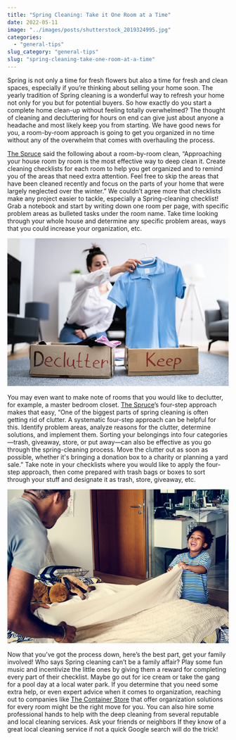 ```yaml
---
title: "Spring Cleaning: Take it One Room at a Time"
date: 2022-05-11
image: "../images/posts/shutterstock_2019324995.jpg"
categories: 
  - "general-tips"
slug_category: "general-tips"
slug: "spring-cleaning-take-one-room-at-a-time"
---
```


Spring is not only a time for fresh flowers but also a time for fresh and clean spaces, especially if you’re thinking about selling your home soon. The yearly tradition of Spring cleaning is a wonderful way to refresh your home not only for you but for potential buyers. So how exactly do you start a complete home clean-up without feeling totally overwhelmed? The thought of cleaning and decluttering for hours on end can give just about anyone a headache and most likely keep you from starting. We have good news for you, a room-by-room approach is going to get you organized in no time without any of the overwhelm that comes with overhauling the process. 

  
[The Spruce](https://www.thespruce.com/spring-cleaning-a-complete-checklist-1900106) said the following about a room-by-room clean, “Approaching your house room by room is the most effective way to deep clean it. Create cleaning checklists for each room to help you get organized and to remind you of the areas that need extra attention. Feel free to skip the areas that have been cleaned recently and focus on the parts of your home that were largely neglected over the winter.” We couldn’t agree more that checklists make any project easier to tackle, especially a Spring-cleaning checklist! Grab a notebook and start by writing down one room per page, with specific problem areas as bulleted tasks under the room name. Take time looking through your whole house and determine any specific problem areas, ways that you could increase your organization, etc.

![](../images/posts/shutterstock_1969865032.jpg)

  
You may even want to make note of rooms that you would like to declutter, for example, a master bedroom closet. [The Spruce](https://www.thespruce.com/spring-cleaning-a-complete-checklist-1900106)’s four-step approach makes that easy, “One of the biggest parts of spring cleaning is often getting rid of clutter. A systematic four-step approach can be helpful for this. Identify problem areas, analyze reasons for the clutter, determine solutions, and implement them. Sorting your belongings into four categories—trash, giveaway, store, or put away—can also be effective as you go through the spring-cleaning process. Move the clutter out as soon as possible, whether it's bringing a donation box to a charity or planning a yard sale.” Take note in your checklists where you would like to apply the four-step approach, then come prepared with trash bags or boxes to sort through your stuff and designate it as trash, store, giveaway, etc.  

![](../images/posts/shutterstock_1059712853.jpg)

  
Now that you’ve got the process down, here’s the best part, get your family involved! Who says Spring cleaning can’t be a family affair? Play some fun music and incentivize the little ones by giving them a reward for completing every part of their checklist. Maybe go out for ice cream or take the gang for a pool day at a local water park. If you determine that you need some extra help, or even expert advice when it comes to organization, reaching out to companies like [The Container Store](https://www.containerstore.com/welcome.htm?cid=ppc%7cperformance%7cCore%7cGoogle%7c%7cTCSP_TM_US_EN_Core_BMM_X%7c%2Bcontainer+%2Bstore%7c&s_kwcid=AL!12216!3!513411323913!b!!g!!%2Bcontainer%20%2Bstore&gclid=Cj0KCQjwpcOTBhCZARIsAEAYLuWfX12iwJAWZoKyHTlXIuYoqHQniD31xoFo9fdQZMccUVmYJI29G3caAuFFEALw_wcB&gclsrc=aw.ds) that offer organization solutions for every room might be the right move for you. You can also hire some professional hands to help with the deep cleaning from several reputable and local cleaning services. Ask your friends or neighbors If they know of a great local cleaning service if not a quick Google search will do the trick!

